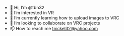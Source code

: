 - 👋 Hi, I’m @tbn32
- 👀 I’m interested in VR
- 🌱 I’m currently learning how to upload images to VRC
- 💞️ I’m looking to collaborate on VRC projects
- 📫 How to reach me tnickel32@yahoo.com

<!---
tbn32/tbn32 is a ✨ special ✨ repository because its `README.md` (this file) appears on your GitHub profile.
You can click the Preview link to take a look at your changes.
--->
